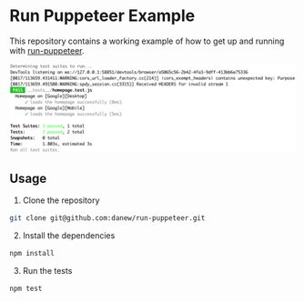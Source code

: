 # Run Puppeteer Example
This repository contains a working example of how to get up and running with [run-puppeteer](https://github.com/danew/run-puppeteer).

![Screenshot of terminal](./screenshot.png)

## Usage
1. Clone the repository
```sh
git clone git@github.com:danew/run-puppeteer.git
```
2. Install the dependencies
```sh
npm install
```
3. Run the tests
```sh
npm test
```